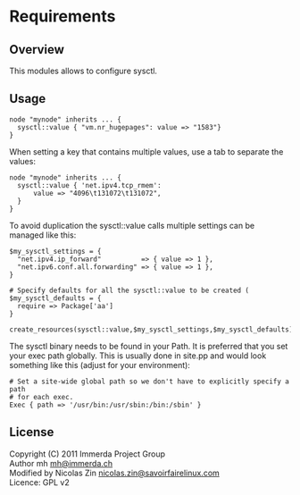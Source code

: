 Requirements
============

Overview
--------

This modules allows to configure sysctl.

Usage
-----
  
    node "mynode" inherits ... {
      sysctl::value { "vm.nr_hugepages": value => "1583"}
    }

When setting a key that contains multiple values, use a tab to separate the
values:
  
    node "mynode" inherits ... {
      sysctl::value { 'net.ipv4.tcp_rmem':
          value => "4096\t131072\t131072",
      }
    }

To avoid duplication the sysctl::value calls multiple settings can be 
managed like this:

    $my_sysctl_settings = {
      "net.ipv4.ip_forward"          => { value => 1 },
      "net.ipv6.conf.all.forwarding" => { value => 1 },
    }
    
    # Specify defaults for all the sysctl::value to be created (
    $my_sysctl_defaults = {
      require => Package['aa']
    }
    
    create_resources(sysctl::value,$my_sysctl_settings,$my_sysctl_defaults)

The sysctl binary needs to be found in your Path.
It is preferred that you set your exec path globally. This is usually done
in site.pp and would look something like this (adjust for your environment):

    # Set a site-wide global path so we don't have to explicitly specify a path
    # for each exec.
    Exec { path => '/usr/bin:/usr/sbin:/bin:/sbin' }

License
-------

Copyright (C) 2011 Immerda Project Group  
Author mh <mh@immerda.ch>  
Modified by Nicolas Zin <nicolas.zin@savoirfairelinux.com>  
Licence: GPL v2  
